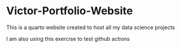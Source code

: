 # Victor-Portfolio-Website
This is a quarto website created to host all my data science projects

I am also using this exercise to test github actions
